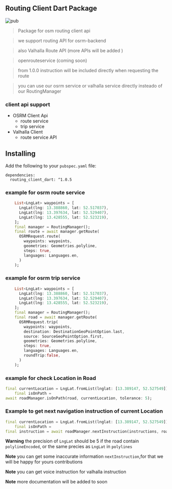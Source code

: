 ## Routing Client Dart Package
![pub](https://img.shields.io/badge/pub-v1.0.6-blue)


> Package for osm routing client api 

> we support routing API for osrm-backend

> also Valhalla Route API (more APIs will be added )

> openrouteservice (coming soon)

> from 1.0.0 instruction will be included directly when requesting the route

> you can use our osrm service or valhalla service directly insteado of our RoutingManager

### client api support

* OSRM Client Api 
  * route service
  * trip service
* Valhalla Client
  * route service API

## Installing

Add the following to your `pubspec.yaml` file:

    dependencies:
      routing_client_dart: ^1.0.5


### example for osrm route service

```dart
    List<LngLat> waypoints = [
      LngLat(lng: 13.388860, lat: 52.517037),
      LngLat(lng: 13.397634, lat: 52.529407),
      LngLat(lng: 13.428555, lat: 52.523219),
    ];
    final manager = RoutingManager();
    final route = await manager.getRoute(
      OSRMRequest.route(
        waypoints: waypoints,
        geometries: Geometries.polyline,
        steps: true,
        languages: Languages.en,
      )
    );
```

### example for osrm trip service

```dart
    List<LngLat> waypoints = [
      LngLat(lng: 13.388860, lat: 52.517037),
      LngLat(lng: 13.397634, lat: 52.529407),
      LngLat(lng: 13.428555, lat: 52.523219),
    ];
    final manager = RoutingManager();
    final road = await manager.getRoute(
      OSRMRequest.trip(
        waypoints: waypoints,
        destination: DestinationGeoPointOption.last,
        source: SourceGeoPointOption.first,
        geometries: Geometries.polyline,
        steps: true,
        languages: Languages.en,
        roundTrip:false,
      )
    );
```

### example for check Location in Road

```dart
final currentLocation = LngLat.fromList(lnglat: [13.389147, 52.527549]);
    final isOnPath =
await roadManager.isOnPath(road, currentLocation, tolerance: 5);
```

### Example to get next navigation instruction of current Location



```dart
final currentLocation = LngLat.fromList(lnglat: [13.389147, 52.527549]);
    final isOnPath =
final instruction = await roadManager.nextInstruction(instructions, road, currentLocation, tolerance: 5);

```
**Warning** the precision of `LngLat` should be 5 if the road contain `polylineEncoded`, or the same precies as `LngLat` in `polylines`

**Note** you can get some inaccurate information `nextInstruction`,for that we will be happy for yours contributions

**Note** you can get voice instruction for valhalla instruction

**Note** more documentation will be added to soon
